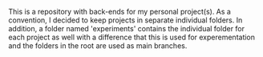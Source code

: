This is a repository with back-ends for my personal project(s). As a convention, I decided to keep projects in separate individual folders. In addition, a folder named 'experiments' contains the individual folder for each project as well with a difference that this is used for experementation and the folders in the root are used as main branches.

 
